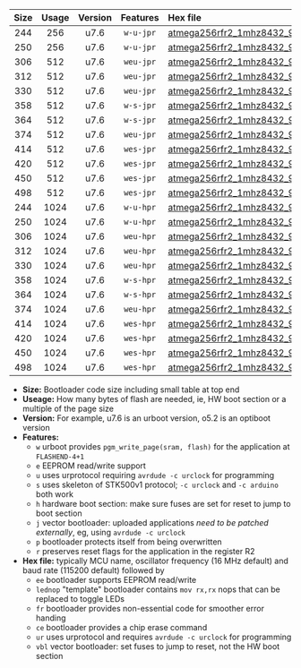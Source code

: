 |Size|Usage|Version|Features|Hex file|
|:-:|:-:|:-:|:-:|:--|
|244|256|u7.6|`w-u-jpr`|[atmega256rfr2_1mhz8432_9600bps_ur_vbl.hex](https://raw.githubusercontent.com/stefanrueger/urboot/main//atmega256rfr2_1mhz8432_9600bps_ur_vbl.hex)|
|250|256|u7.6|`w-u-jpr`|[atmega256rfr2_1mhz8432_9600bps_lednop_ur_vbl.hex](https://raw.githubusercontent.com/stefanrueger/urboot/main//atmega256rfr2_1mhz8432_9600bps_lednop_ur_vbl.hex)|
|306|512|u7.6|`weu-jpr`|[atmega256rfr2_1mhz8432_9600bps_ee_ur_vbl.hex](https://raw.githubusercontent.com/stefanrueger/urboot/main//atmega256rfr2_1mhz8432_9600bps_ee_ur_vbl.hex)|
|312|512|u7.6|`weu-jpr`|[atmega256rfr2_1mhz8432_9600bps_ee_lednop_ur_vbl.hex](https://raw.githubusercontent.com/stefanrueger/urboot/main//atmega256rfr2_1mhz8432_9600bps_ee_lednop_ur_vbl.hex)|
|330|512|u7.6|`weu-jpr`|[atmega256rfr2_1mhz8432_9600bps_ee_lednop_fr_ur_vbl.hex](https://raw.githubusercontent.com/stefanrueger/urboot/main//atmega256rfr2_1mhz8432_9600bps_ee_lednop_fr_ur_vbl.hex)|
|358|512|u7.6|`w-s-jpr`|[atmega256rfr2_1mhz8432_9600bps_vbl.hex](https://raw.githubusercontent.com/stefanrueger/urboot/main//atmega256rfr2_1mhz8432_9600bps_vbl.hex)|
|364|512|u7.6|`w-s-jpr`|[atmega256rfr2_1mhz8432_9600bps_lednop_vbl.hex](https://raw.githubusercontent.com/stefanrueger/urboot/main//atmega256rfr2_1mhz8432_9600bps_lednop_vbl.hex)|
|374|512|u7.6|`weu-jpr`|[atmega256rfr2_1mhz8432_9600bps_ee_lednop_fr_ce_ur_vbl.hex](https://raw.githubusercontent.com/stefanrueger/urboot/main//atmega256rfr2_1mhz8432_9600bps_ee_lednop_fr_ce_ur_vbl.hex)|
|414|512|u7.6|`wes-jpr`|[atmega256rfr2_1mhz8432_9600bps_ee_vbl.hex](https://raw.githubusercontent.com/stefanrueger/urboot/main//atmega256rfr2_1mhz8432_9600bps_ee_vbl.hex)|
|420|512|u7.6|`wes-jpr`|[atmega256rfr2_1mhz8432_9600bps_ee_lednop_vbl.hex](https://raw.githubusercontent.com/stefanrueger/urboot/main//atmega256rfr2_1mhz8432_9600bps_ee_lednop_vbl.hex)|
|450|512|u7.6|`wes-jpr`|[atmega256rfr2_1mhz8432_9600bps_ee_lednop_fr_vbl.hex](https://raw.githubusercontent.com/stefanrueger/urboot/main//atmega256rfr2_1mhz8432_9600bps_ee_lednop_fr_vbl.hex)|
|498|512|u7.6|`wes-jpr`|[atmega256rfr2_1mhz8432_9600bps_ee_lednop_fr_ce_vbl.hex](https://raw.githubusercontent.com/stefanrueger/urboot/main//atmega256rfr2_1mhz8432_9600bps_ee_lednop_fr_ce_vbl.hex)|
|244|1024|u7.6|`w-u-hpr`|[atmega256rfr2_1mhz8432_9600bps_ur.hex](https://raw.githubusercontent.com/stefanrueger/urboot/main//atmega256rfr2_1mhz8432_9600bps_ur.hex)|
|250|1024|u7.6|`w-u-hpr`|[atmega256rfr2_1mhz8432_9600bps_lednop_ur.hex](https://raw.githubusercontent.com/stefanrueger/urboot/main//atmega256rfr2_1mhz8432_9600bps_lednop_ur.hex)|
|306|1024|u7.6|`weu-hpr`|[atmega256rfr2_1mhz8432_9600bps_ee_ur.hex](https://raw.githubusercontent.com/stefanrueger/urboot/main//atmega256rfr2_1mhz8432_9600bps_ee_ur.hex)|
|312|1024|u7.6|`weu-hpr`|[atmega256rfr2_1mhz8432_9600bps_ee_lednop_ur.hex](https://raw.githubusercontent.com/stefanrueger/urboot/main//atmega256rfr2_1mhz8432_9600bps_ee_lednop_ur.hex)|
|330|1024|u7.6|`weu-hpr`|[atmega256rfr2_1mhz8432_9600bps_ee_lednop_fr_ur.hex](https://raw.githubusercontent.com/stefanrueger/urboot/main//atmega256rfr2_1mhz8432_9600bps_ee_lednop_fr_ur.hex)|
|358|1024|u7.6|`w-s-hpr`|[atmega256rfr2_1mhz8432_9600bps.hex](https://raw.githubusercontent.com/stefanrueger/urboot/main//atmega256rfr2_1mhz8432_9600bps.hex)|
|364|1024|u7.6|`w-s-hpr`|[atmega256rfr2_1mhz8432_9600bps_lednop.hex](https://raw.githubusercontent.com/stefanrueger/urboot/main//atmega256rfr2_1mhz8432_9600bps_lednop.hex)|
|374|1024|u7.6|`weu-hpr`|[atmega256rfr2_1mhz8432_9600bps_ee_lednop_fr_ce_ur.hex](https://raw.githubusercontent.com/stefanrueger/urboot/main//atmega256rfr2_1mhz8432_9600bps_ee_lednop_fr_ce_ur.hex)|
|414|1024|u7.6|`wes-hpr`|[atmega256rfr2_1mhz8432_9600bps_ee.hex](https://raw.githubusercontent.com/stefanrueger/urboot/main//atmega256rfr2_1mhz8432_9600bps_ee.hex)|
|420|1024|u7.6|`wes-hpr`|[atmega256rfr2_1mhz8432_9600bps_ee_lednop.hex](https://raw.githubusercontent.com/stefanrueger/urboot/main//atmega256rfr2_1mhz8432_9600bps_ee_lednop.hex)|
|450|1024|u7.6|`wes-hpr`|[atmega256rfr2_1mhz8432_9600bps_ee_lednop_fr.hex](https://raw.githubusercontent.com/stefanrueger/urboot/main//atmega256rfr2_1mhz8432_9600bps_ee_lednop_fr.hex)|
|498|1024|u7.6|`wes-hpr`|[atmega256rfr2_1mhz8432_9600bps_ee_lednop_fr_ce.hex](https://raw.githubusercontent.com/stefanrueger/urboot/main//atmega256rfr2_1mhz8432_9600bps_ee_lednop_fr_ce.hex)|

- **Size:** Bootloader code size including small table at top end
- **Useage:** How many bytes of flash are needed, ie, HW boot section or a multiple of the page size
- **Version:** For example, u7.6 is an urboot version, o5.2 is an optiboot version
- **Features:**
  + `w` urboot provides `pgm_write_page(sram, flash)` for the application at `FLASHEND-4+1`
  + `e` EEPROM read/write support
  + `u` uses urprotocol requiring `avrdude -c urclock` for programming
  + `s` uses skeleton of STK500v1 protocol; `-c urclock` and `-c arduino` both work
  + `h` hardware boot section: make sure fuses are set for reset to jump to boot section
  + `j` vector bootloader: uploaded applications *need to be patched externally*, eg, using `avrdude -c urclock`
  + `p` bootloader protects itself from being overwritten
  + `r` preserves reset flags for the application in the register R2
- **Hex file:** typically MCU name, oscillator frequency (16 MHz default) and baud rate (115200 default) followed by
  + `ee` bootloader supports EEPROM read/write
  + `lednop` "template" bootloader contains `mov rx,rx` nops that can be replaced to toggle LEDs
  + `fr` bootloader provides non-essential code for smoother error handing
  + `ce` bootloader provides a chip erase command
  + `ur` uses urprotocol and requires `avrdude -c urclock` for programming
  + `vbl` vector bootloader: set fuses to jump to reset, not the HW boot section
